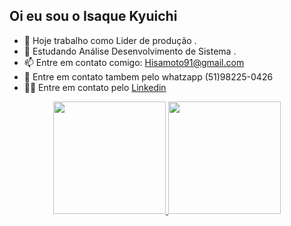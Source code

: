 ## Oi eu sou o Isaque Kyuichi 
- 🔭 Hoje trabalho como Lider de produção .
- 🌱 Estudando Análise Desenvolvimento de Sistema . 
- 📫 Entre em contato comigo: Hisamoto91@gmail.com 
- 📲 Entre em contato tambem pelo whatzapp (51)98225-0426 
- 👨‍💼 Entre em contato pelo [Linkedin](https://www.linkedin.com/in/isaque-hisamoto-b08601204/)





<div align="center">
  <a href="https://github.com/HisamotoKyuichi">
  <img height="180em" src="https://github-readme-stats.vercel.app/api?username=HisamotoKyuichi&show_icons=true&theme=dark&include_all_commits=true&count_private=true"/>
  <img height="180em" src="https://github-readme-stats.vercel.app/api/top-langs/?username=hisamotokyuichi&layout=compact&langs_count=7&theme=dracula"/>
